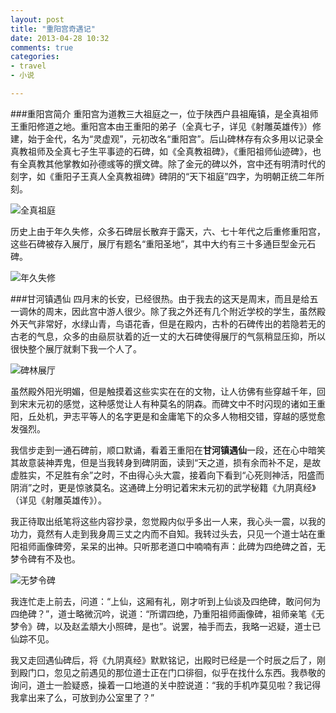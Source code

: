 ```yaml
---
layout: post
title: "重阳宫奇遇记"
date: 2013-04-28 10:32
comments: true
categories: 
- travel
- 小说

---
```


###重阳宫简介
重阳宫为道教三大祖庭之一，位于陕西户县祖庵镇，是全真祖师王重阳修道之地。重阳宫本由王重阳的弟子（全真七子，详见《射雕英雄传》）修建，始于金代，名为“灵虚观”，元初改名“重阳宫”。后山碑林存有众多用以记录全真教祖师及全真七子生平事迹的石碑，如《全真教祖碑》，《重阳祖师仙迹碑》，也有全真教其他掌教如孙德彧等的撰文碑。除了金元的碑以外，宫中还有明清时代的刻字，如《重阳子王真人全真教祖碑》碑阴的“天下祖庭”四字，为明朝正统二年所刻。

![全真祖庭](http://abruzzi.github.com/images/2013/04/chongyang-01.resized.jpg)

历史上由于年久失修，众多石碑层长散弃于露天，六、七十年代之后重修重阳宫，这些石碑被存入展厅，展厅有题名“重阳圣地”，其中大约有三十多通巨型金元石碑。

![年久失修](http://abruzzi.github.com/images/2013/04/outside.resized.jpg)

###甘河镇遇仙
四月末的长安，已经很热。由于我去的这天是周末，而且是给五一调休的周末，因此宫中游人很少。除了我之外还有几个附近学校的学生，虽然殿外天气非常好，水绿山青，鸟语花香，但是在殿内，古朴的石碑传出的若隐若无的古老的气息，众多的由赑屃驮着的近一丈的大石碑使得展厅的气氛稍显压抑，所以很快整个展厅就剩下我一个人了。

![碑林展厅](http://abruzzi.github.com/images/2013/04/bixis.resized.jpg)

虽然殿外阳光明媚，但是触摸着这些实实在在的文物，让人彷佛有些穿越千年，回到宋末元初的感觉，这种感觉让人有种莫名的阴森。而碑文中不时闪现的诸如王重阳，丘处机，尹志平等人的名字更是和金庸笔下的众多人物相交错，穿越的感觉愈发强烈。

我信步走到一通石碑前，顺口默诵，看着王重阳在**甘河镇遇仙**一段，还在心中暗笑其故意装神弄鬼，但是当我转身到碑阴面，读到“天之道，损有余而补不足，是故虚胜实，不足胜有余”之时，不由得心头大震，接着向下看到“心死则神活，阳盛而阴消”之时，更是惊骇莫名。这通碑上分明记着宋末元初的武学秘籍《九阴真经》（详见《射雕英雄传》）。

我正待取出纸笔将这些内容抄录，忽觉殿内似乎多出一人来，我心头一震，以我的功力，竟然有人走到我身周三丈之内而不自知。我转过头去，只见一个道士站在重阳祖师画像碑旁，呆呆的出神。只听那老道口中喃喃有声：此碑为四绝碑之首，无梦令碑有不及也。

![无梦令碑](http://abruzzi.github.com/images/2013/04/wumengling.resized.jpg)

我连忙走上前去，问道：“上仙，这厢有礼，刚才听到上仙谈及四绝碑，敢问何为四绝碑？”，道士略微沉吟，说道：“所谓四绝，乃重阳祖师画像碑，祖师亲笔《无梦令》碑，以及赵孟頫大小照碑，是也”。说罢，袖手而去，我略一迟疑，道士已仙踪不见。

我又走回遇仙碑后，将《九阴真经》默默铭记，出殿时已经是一个时辰之后了，刚到殿门口，忽见之前遇见的那位道士正在门口徘徊，似乎在找什么东西。我恭敬的询问，道士一脸疑惑，操着一口地道的关中腔说道：“我的手机咋莫见啦？我记得我拿出来了么，可放到办公室里了？”
